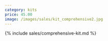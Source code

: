 ```yaml
---
category: kits
price: 45.00
image: /images/sales/kit_comprehensive2.jpg
---
```


{% include sales/comprehensive-kit.md %}
